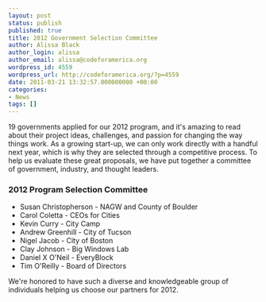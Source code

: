 ```yaml
---
layout: post
status: publish
published: true
title: 2012 Government Selection Committee
author: Alissa Black
author_login: alissa
author_email: alissa@codeforamerica.org
wordpress_id: 4559
wordpress_url: http://codeforamerica.org/?p=4559
date: 2011-03-21 13:32:57.000000000 +00:00
categories:
- News
tags: []
---
```

19 governments applied for our 2012 program, and it's amazing to read about their project ideas, challenges, and passion for changing the way things work. As a growing start-up, we can only work directly with a handful next year, which is why they are selected through a competitive process. To help us evaluate these great proposals, we have put together a committee of government, industry, and thought leaders.

<h3>2012 Program Selection Committee</h3>
<ul>
<li>Susan Christopherson - NAGW and County of Boulder</li>	
	<li>Carol Coletta - CEOs for Cities</li>
	<li>Kevin Curry - City Camp</li>
<li>Andrew Greenhill - City of Tucson</li>
	<li>Nigel Jacob - City of Boston</li>
	<li>Clay Johnson - Big Windows Lab</li>
	<li>Daniel X O'Neil - EveryBlock</li>
	<li>Tim O'Reilly - Board of Directors</li>
</ul>

We're honored to have such a diverse and knowledgeable group of individuals helping us choose our partners for 2012.
